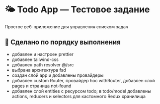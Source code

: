# 🌤️ Todo App — Тестовое задание 

Простое веб-приложение для управления списком задач
 
 ## 📌 Сделано по порядку выполнения

 - добавлен и настроен prettier
 - добавлен tailwind-css
 - добавлен path resolver @/src
 - выбрана архитектура fsd
 - создан слой app и добавлены провайдеры
 - добавлен custom Router, провайдер hoc withRouter, добавлен слой pages и страница not-found
 - добавлен слой entities с ресурсом todo; в todo/model добавлены actions, reducers и selectors для кастомного Redux хранилища

